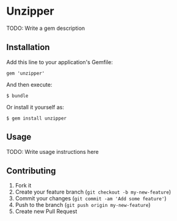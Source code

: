 # Unzipper

TODO: Write a gem description

## Installation

Add this line to your application's Gemfile:

    gem 'unzipper'

And then execute:

    $ bundle

Or install it yourself as:

    $ gem install unzipper

## Usage

TODO: Write usage instructions here

## Contributing

1. Fork it
2. Create your feature branch (`git checkout -b my-new-feature`)
3. Commit your changes (`git commit -am 'Add some feature'`)
4. Push to the branch (`git push origin my-new-feature`)
5. Create new Pull Request
